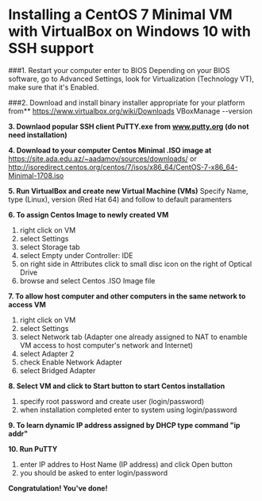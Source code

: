 # Installing a CentOS 7 Minimal VM with VirtualBox on Windows 10 with SSH support

###1. Restart your computer enter to BIOS
Depending on your BIOS software, go to Advanced Settings, look for Virtualization (Technology VT), make sure that it's Enabled.

###2. Download and install binary installer appropriate for your platform from**
https://www.virtualbox.org/wiki/Downloads
VBoxManage --version

**3. Downlaod popular SSH client PuTTY.exe from www.putty.org (do not need installation)**

**4. Download to your computer Centos Minimal .ISO image at**
https://site.ada.edu.az/~aadamov/sources/downloads/ 
or http://isoredirect.centos.org/centos/7/isos/x86_64/CentOS-7-x86_64-Minimal-1708.iso 

**5. Run VirtualBox and create new Virtual Machine (VMs)**
Specify Name, type (Linux), version (Red Hat 64) and follow to default paramenters

**6. To assign Centos Image to newly created VM**
1. right click on VM 
2. select Settings
3. select Storage tab
4. select Empty under Controller: IDE
5. on right side in Attributes click to small disc icon on the right of Optical Drive
6. browse and select Centos .ISO Image file

**7. To allow host computer and other computers in the same network to access VM**
1. right click on VM 
2. select Settings
3. select Network tab (Adapter one already assigned to NAT to enamble VM access to host computer's network and Internet)
4. select Adapter 2 
5. check Enable Network Adapter
6. select Bridged Adapter

**8. Select VM and click to Start button to start Centos installation**
1. specify root password and create user (login/password)
2. when installation completed enter to system using login/password

**9. To learn dynamic IP address assigned by DHCP type command "ip addr"**

**10. Run PuTTY**
1. enter IP addres to Host Name (IP address) and click Open button
2. you should be asked to enter login/password

**Congratulation! You've done!**
